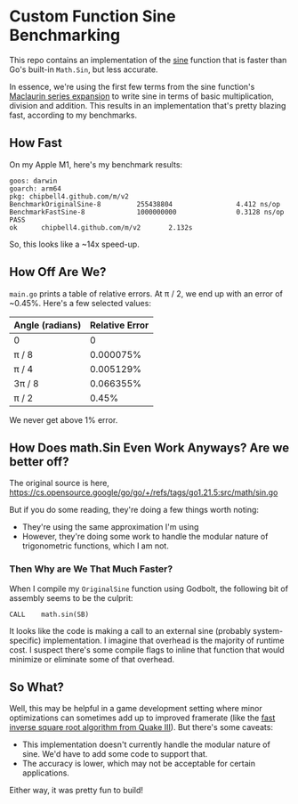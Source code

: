 # Custom Function Sine Benchmarking
This repo contains an implementation of the [sine](https://en.wikipedia.org/wiki/Sine_and_cosine) function that is faster than Go's built-in `Math.Sin`, but less accurate.

In essence, we're using the first few terms from the sine function's [Maclaurin series expansion](https://mathworld.wolfram.com/MaclaurinSeries.html) to write sine in terms of basic multiplication, division and addition. This results in an implementation that's pretty blazing fast, according to my benchmarks.

## How Fast
On my Apple M1, here's my benchmark results:
```
goos: darwin
goarch: arm64
pkg: chipbell4.github.com/m/v2
BenchmarkOriginalSine-8         255438804                4.412 ns/op
BenchmarkFastSine-8             1000000000               0.3128 ns/op
PASS
ok      chipbell4.github.com/m/v2       2.132s
```

So, this looks like a ~14x speed-up.

## How Off Are We?
`main.go` prints a table of relative errors. At π / 2, we end up with an error of ~0.45%.
Here's a few selected values:

| Angle (radians) | Relative Error |
|-------|---------------|
| 0 | 0 |
| π / 8 | 0.000075% |
| π / 4 | 0.005129% |
| 3π / 8 | 0.066355% |
| π / 2 | 0.45% |

We never get above 1% error.


## How Does math.Sin Even Work Anyways? Are we better off?
The original source is here, https://cs.opensource.google/go/go/+/refs/tags/go1.21.5:src/math/sin.go

But if you do some reading, they're doing a few things worth noting:
- They're using the same approximation I'm using
- However, they're doing some work to handle the modular nature of trigonometric functions, which I am not.

### Then Why are We That Much Faster?
When I compile my `OriginalSine` function using Godbolt, the following bit of assembly seems to be the culprit:
```assembly
CALL    math.sin(SB)
```

It looks like the code is making a call to an external sine (probably system-specific) implementation. I imagine that overhead is the majority of runtime cost. I suspect there's some compile flags to inline that function that would minimize or eliminate some of that overhead.

## So What?
Well, this may be helpful in a game development setting where minor optimizations can sometimes add up to improved framerate (like the [fast inverse square root algorithm from Quake III](https://en.wikipedia.org/wiki/Fast_inverse_square_root)). But there's some caveats:

- This implementation doesn't currently handle the modular nature of sine. We'd have to add some code to support that.
- The accuracy is lower, which may not be acceptable for certain applications.

Either way, it was pretty fun to build!